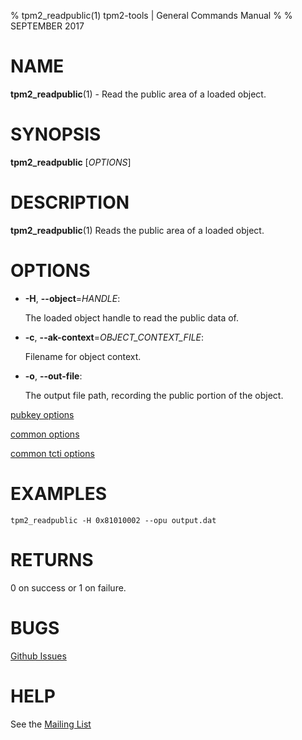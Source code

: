 % tpm2_readpublic(1) tpm2-tools | General Commands Manual
%
% SEPTEMBER 2017

# NAME

**tpm2_readpublic**(1) - Read the public area of a loaded object.

# SYNOPSIS

**tpm2_readpublic** [*OPTIONS*]

# DESCRIPTION

**tpm2_readpublic**(1) Reads the public area of a loaded object.

# OPTIONS

  * **-H**, **--object**=_HANDLE_:

    The loaded object handle to read the public data of.

  * **-c**, **--ak-context**=_OBJECT\_CONTEXT\_FILE_:

    Filename for object context.

  * **-o**, **--out-file**:

    The output file path, recording the public portion of the object.

[pubkey options](common/pubkey.md)

[common options](common/options.md)

[common tcti options](common/tcti.md)

# EXAMPLES

```
tpm2_readpublic -H 0x81010002 --opu output.dat
```

# RETURNS

0 on success or 1 on failure.

# BUGS

[Github Issues](https://github.com/01org/tpm2-tools/issues)

# HELP

See the [Mailing List](https://lists.01.org/mailman/listinfo/tpm2)
